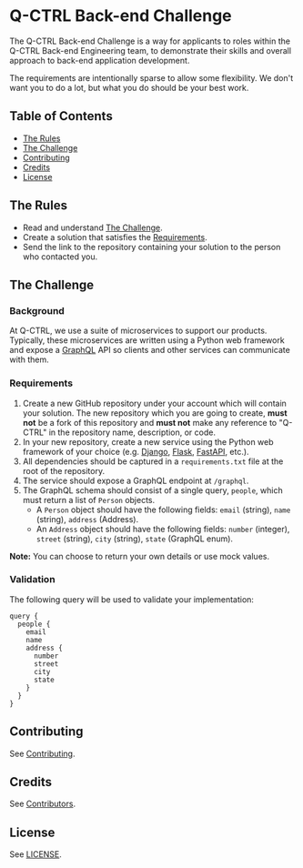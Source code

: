 # Q-CTRL Back-end Challenge

The Q-CTRL Back-end Challenge is a way for applicants to roles within the Q-CTRL Back-end Engineering team, to demonstrate their skills and overall approach to back-end application development.

The requirements are intentionally sparse to allow some flexibility. We don't want you to do a lot, but what you do should be your best work.

## Table of Contents

  - [The Rules](#the-rules)
  - [The Challenge](#the-challenge)
  - [Contributing](#contributing)
  - [Credits](#credits)
  - [License](#license)

## The Rules

- Read and understand [The Challenge](#the-challenge).
- Create a solution that satisfies the [Requirements](#requirements).
- Send the link to the repository containing your solution to the person who contacted you.

## The Challenge

### Background

At Q-CTRL, we use a suite of microservices to support our products. Typically, these microservices are written using a Python web framework and expose a [GraphQL](https://graphql.org/) API so clients and other services can communicate with them.

### Requirements

1. Create a new GitHub repository under your account which will contain your solution. The new repository which you are going to create, **must not** be a fork of this repository and **must not** make any reference to "Q-CTRL" in the repository name, description, or code.
1. In your new repository, create a new service using the Python web framework of your choice (e.g. [Django](https://www.djangoproject.com/), [Flask](https://palletsprojects.com/p/flask/), [FastAPI](https://fastapi.tiangolo.com/), etc.).
1. All dependencies should be captured in a `requirements.txt` file at the root of the repository.
1. The service should expose a GraphQL endpoint at `/graphql`.
1. The GraphQL schema should consist of a single query, `people`, which must return a list of `Person` objects.
   - A `Person` object should have the following fields: `email` (string), `name` (string), `address` (Address).
   - An `Address` object should have the following fields: `number` (integer), `street` (string), `city` (string), `state` (GraphQL enum).

**Note:** You can choose to return your own details or use mock values.

### Validation

The following query will be used to validate your implementation:
```
query {
  people {
    email
    name
    address {
      number
      street
      city
      state
    }
  }
}
```

## Contributing

See [Contributing](https://code.q-ctrl.com/contributing).

## Credits

See [Contributors](https://github.com/qctrl/back-end-challenge/graphs/contributors).

## License

See [LICENSE](https://github.com/qctrl/back-end-challenge/blob/master/LICENSE).
